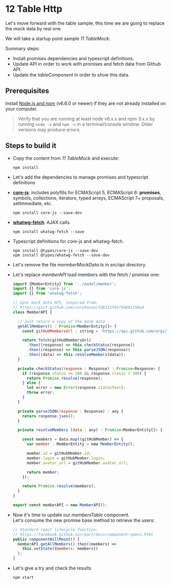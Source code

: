 # 12 Table Http

Let's move forward with the table sample, this time we are going to replace the
mock data by real one.

We will take a startup point sample _11 TableMock_:

Summary steps:

- Install promises dependencies and typescript definitions.
- Update API in order to work with promises and fetch data from Github API.
- Update the _tableComponent_ in order to show this data.


## Prerequisites

Install [Node.js and npm](https://nodejs.org/en/) (v6.6.0 or newer) if they are not already installed on your computer.

> Verify that you are running at least node v6.x.x and npm 3.x.x by running `node -v` and `npm -v` in a terminal/console window. Older versions may produce errors.

## Steps to build it

- Copy the content from _11 TableMock_ and execute:

  ```
  npm install
  ```

- Let's add the dependencies to manage promises and typescript definitions

 - **[core-js](https://github.com/zloirock/core-js)**: includes polyfills for ECMAScript 5, ECMAScript 6: **promises**, symbols, collections, iterators, typed arrays, ECMAScript 7+ proposals, setImmediate, etc.

    ```
    npm install core-js --save-dev
    ```

 - **[whatwg-fetch](https://github.com/github/fetch)**: AJAX calls.

    ```
    npm install whatwg-fetch --save
    ```

 - Typescript definitions for core-js and whatwg-fetch.

    ```
    npm install @types/core-js --save-dev
    npm install @types/whatwg-fetch --save-dev
    ```

- Let's remove the file _mermberMockData.ts_ in _src/api_ directory.

- Let's replace _memberAPI_ load members with the fetch / promise one:

  ```javascript
  import {MemberEntity} from '../model/member';
  import {} from 'core-js';
  import {} from 'whatwg-fetch';

  // Sync mock data API, inspired from:
  // https://gist.github.com/coryhouse/fd6232f95f9d601158e4
  class MemberAPI {

    // Just return a copy of the mock data
    getAllMembers() : Promise<MemberEntity[]> {
      const gitHubMembersUrl : string = 'https://api.github.com/orgs/lemoncode/members';

      return fetch(gitHubMembersUrl)
        .then((response) => this.checkStatus(response))
        .then((response) => this.parseJSON(response))
        .then((data) => this.resolveMembers(data));
    }

    private checkStatus(response : Response) : Promise<Response> {
      if (response.status >= 200 && response.status < 300) {
        return Promise.resolve(response);
      } else {
        let error = new Error(response.statusText);
        throw error;
      }
    }

    private parseJSON(response : Response) : any {
      return response.json();
    }

    private resolveMembers (data : any) : Promise<MemberEntity[]> {

      const members = data.map((gitHubMember) => {
        var member : MemberEntity = new MemberEntity();

        member.id = gitHubMember.id;
        member.login = gitHubMember.login;
        member.avatar_url = gitHubMember.avatar_url;

        return member;
      });

      return Promise.resolve(members);
    }
  }

  export const memberAPI = new MemberAPI();
  ```

- Now it's time to update our _membersTable_ component. <br />
  Let's consume the new promise base method to retrieve the users:

  ```jsx
  // Standard react lifecycle function:
  // https://facebook.github.io/react/docs/component-specs.html
  public componentWillMount() {
    memberAPI.getAllMembers().then((members) =>
      this.setState({members: members})
    );
  }
  ```

- Let's give a try and check the results

  ```
  npm start
  ```
